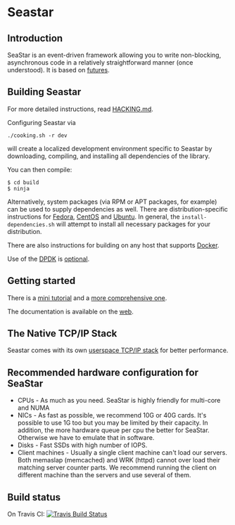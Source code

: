 Seastar
=======

Introduction
------------

SeaStar is an event-driven framework allowing you to write non-blocking,
asynchronous code in a relatively straightforward manner (once understood).
It is based on [futures](http://en.wikipedia.org/wiki/Futures_and_promises).

Building Seastar
--------------------

For more detailed instructions, read [HACKING.md](./HACKING.md).

Configuring Seastar via

```
./cooking.sh -r dev
```

will create a localized development environment specific to Seastar by downloading, compiling, and installing all dependencies of the library.

You can then compile:

```
$ cd build
$ ninja
```

Alternatively, system packages (via RPM or APT packages, for example) can be used to supply dependencies as well. There are distribution-specific instructions for [Fedora](doc/building-fedora.md), [CentOS](doc/building-centos.md) and [Ubuntu](doc/building-ubuntu.md). In general, the `install-dependencies.sh` will attempt to install all necessary packages for your distribution.

There are also instructions for building on any host that supports [Docker](doc/building-docker.md).

Use of the [DPDK](http://dpdk.org) is [optional](doc/building-dpdk.md).

Getting started
---------------

There is a [mini tutorial](doc/mini-tutorial.md) and a [more comprehensive one](doc/tutorial.md).

The documentation is available on the [web](http://docs.seastar-project.org/).

The Native TCP/IP Stack
-----------------------

Seastar comes with its own [userspace TCP/IP stack](doc/native-stack.md) for better performance.

Recommended hardware configuration for SeaStar
----------------------------------------------

* CPUs - As much as you need. SeaStar is highly friendly for multi-core and NUMA
* NICs - As fast as possible, we recommend 10G or 40G cards. It's possible to use
       1G too but you may be limited by their capacity.
       In addition, the more hardware queue per cpu the better for SeaStar.
       Otherwise we have to emulate that in software.
* Disks - Fast SSDs with high number of IOPS.
* Client machines - Usually a single client machine can't load our servers.
       Both memaslap (memcached) and WRK (httpd) cannot over load their matching
       server counter parts. We recommend running the client on different machine
       than the servers and use several of them.

Build status
------------
On Travis CI: [![Travis Build Status](https://travis-ci.org/scylladb/seastar.svg?branch=master)](https://travis-ci.org/scylladb/seastar)

